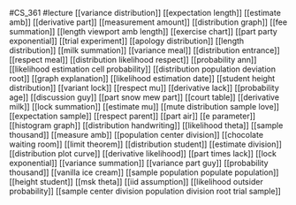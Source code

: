 #CS_361
#lecture
[[variance distribution]]
[[expectation length]]
[[estimate amb]]
[[derivative part]]
[[measurement amount]]
[[distribution graph]]
[[fee summation]]
[[length viewport amb length]]
[[exercise chart]]
[[part party exponential]]
[[trial experiment]]
[[apology distribution]]
[[length distribution]]
[[milk summation]]
[[variance meal]]
[[distribution entrance]]
[[respect meal]]
[[distribution likelihood respect]]
[[probability ann]]
[[likelihood estimation cell probability]]
[[distribution population deviation root]]
[[graph explanation]]
[[likelihood estimation date]]
[[student height distribution]]
[[variant lock]]
[[respect mu]]
[[derivative lack]]
[[probability age]]
[[discussion guy]]
[[part snow mew part]]
[[court table]]
[[derivative milk]]
[[lock summation]]
[[estimate mu]]
[[mute distribution sample love]]
[[expectation sample]]
[[respect parent]]
[[part air]]
[[e parameter]]
[[histogram graph]]
[[distribution handwriting]]
[[likelihood theta]]
[[sample thousand]]
[[measure amb]]
[[population center division]]
[[chocolate waiting room]]
[[limit theorem]]
[[distribution student]]
[[estimate division]]
[[distribution plot curve]]
[[derivative likelihood]]
[[part times lack]]
[[lock exponential]]
[[variance summation]]
[[variance part guy]]
[[probability thousand]]
[[vanilla ice cream]]
[[sample population populate population]]
[[height student]]
[[msk theta]]
[[iid assumption]]
[[likelihood outsider probability]]
[[sample center division population division root trial sample]]
